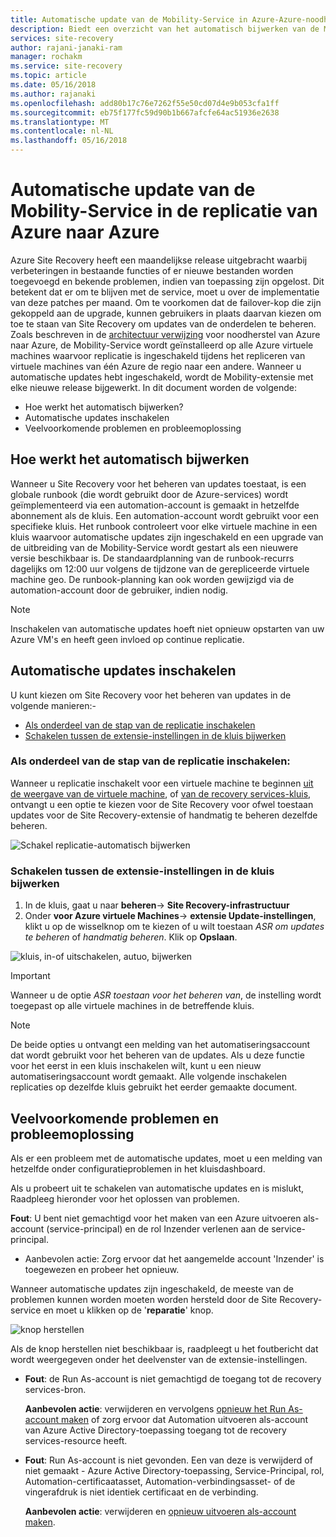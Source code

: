```yaml
---
title: Automatische update van de Mobility-Service in Azure-Azure-noodherstel | Microsoft Docs
description: Biedt een overzicht van het automatisch bijwerken van de Mobility-Service bij het repliceren van virtuele Azure-machines met Azure Site Recovery.
services: site-recovery
author: rajani-janaki-ram
manager: rochakm
ms.service: site-recovery
ms.topic: article
ms.date: 05/16/2018
ms.author: rajanaki
ms.openlocfilehash: add80b17c76e7262f55e50cd07d4e9b053cfa1ff
ms.sourcegitcommit: eb75f177fc59d90b1b667afcfe64ac51936e2638
ms.translationtype: MT
ms.contentlocale: nl-NL
ms.lasthandoff: 05/16/2018
---
```

# <a name="automatic-update-of-the-mobility-service-in-azure-to-azure-replication"></a>Automatische update van de Mobility-Service in de replicatie van Azure naar Azure

Azure Site Recovery heeft een maandelijkse release uitgebracht waarbij verbeteringen in bestaande functies of er nieuwe bestanden worden toegevoegd en bekende problemen, indien van toepassing zijn opgelost. Dit betekent dat er om te blijven met de service, moet u over de implementatie van deze patches per maand. Om te voorkomen dat de failover-kop die zijn gekoppeld aan de upgrade, kunnen gebruikers in plaats daarvan kiezen om toe te staan van Site Recovery om updates van de onderdelen te beheren. Zoals beschreven in de [architectuur verwijzing](azure-to-azure-architecture.md) voor noodherstel van Azure naar Azure, de Mobility-Service wordt geïnstalleerd op alle Azure virtuele machines waarvoor replicatie is ingeschakeld tijdens het repliceren van virtuele machines van één Azure de regio naar een andere. Wanneer u automatische updates hebt ingeschakeld, wordt de Mobility-extensie met elke nieuwe release bijgewerkt. In dit document worden de volgende:

- Hoe werkt het automatisch bijwerken?
- Automatische updates inschakelen
- Veelvoorkomende problemen en probleemoplossing
 
## <a name="how-does-automatic-update-work"></a>Hoe werkt het automatisch bijwerken

Wanneer u Site Recovery voor het beheren van updates toestaat, is een globale runbook (die wordt gebruikt door de Azure-services) wordt geïmplementeerd via een automation-account is gemaakt in hetzelfde abonnement als de kluis. Een automation-account wordt gebruikt voor een specifieke kluis. Het runbook controleert voor elke virtuele machine in een kluis waarvoor automatische updates zijn ingeschakeld en een upgrade van de uitbreiding van de Mobility-Service wordt gestart als een nieuwere versie beschikbaar is. De standaardplanning van de runbook-recurrs dagelijks om 12:00 uur volgens de tijdzone van de gerepliceerde virtuele machine geo. De runbook-planning kan ook worden gewijzigd via de automation-account door de gebruiker, indien nodig. 

> [!NOTE]
> Inschakelen van automatische updates hoeft niet opnieuw opstarten van uw Azure VM's en heeft geen invloed op continue replicatie.

## <a name="enable-automatic-updates"></a>Automatische updates inschakelen

U kunt kiezen om Site Recovery voor het beheren van updates in de volgende manieren:-

- [Als onderdeel van de stap van de replicatie inschakelen](#as-part-of-the-enable-replication-step)
- [Schakelen tussen de extensie-instellingen in de kluis bijwerken](#toggle-the-extension-update-settings-inside-the-vault)

### <a name="as-part-of-the-enable-replication-step"></a>Als onderdeel van de stap van de replicatie inschakelen:

Wanneer u replicatie inschakelt voor een virtuele machine te beginnen [uit de weergave van de virtuele machine](azure-to-azure-quickstart.md), of [van de recovery services-kluis](azure-to-azure-how-to-enable-replication.md), ontvangt u een optie te kiezen voor de Site Recovery voor ofwel toestaan updates voor de Site Recovery-extensie of handmatig te beheren dezelfde beheren.

![Schakel replicatie-automatisch bijwerken](./media/azure-to-azure-autoupdate/enable-rep.png)

### <a name="toggle-the-extension-update-settings-inside-the-vault"></a>Schakelen tussen de extensie-instellingen in de kluis bijwerken

1. In de kluis, gaat u naar **beheren**-> **Site Recovery-infrastructuur**
2. Onder **voor Azure virtuele Machines**-> **extensie Update-instellingen**, klikt u op de wisselknop om te kiezen of u wilt toestaan *ASR om updates te beheren* of *handmatig beheren*. Klik op **Opslaan**.

![kluis, in-of uitschakelen, autuo, bijwerken](./media/azure-to-azure-autoupdate/vault-toggle.png)

> [!Important] 
> Wanneer u de optie *ASR toestaan voor het beheren van*, de instelling wordt toegepast op alle virtuele machines in de betreffende kluis.


> [!Note] 
> De beide opties u ontvangt een melding van het automatiseringsaccount dat wordt gebruikt voor het beheren van de updates. Als u deze functie voor het eerst in een kluis inschakelen wilt, kunt u een nieuw automatiseringsaccount wordt gemaakt. Alle volgende inschakelen replicaties op dezelfde kluis gebruikt het eerder gemaakte document.

## <a name="common-issues--troubleshooting"></a>Veelvoorkomende problemen en probleemoplossing

Als er een probleem met de automatische updates, moet u een melding van hetzelfde onder configuratieproblemen in het kluisdashboard. 

Als u probeert uit te schakelen van automatische updates en is mislukt, Raadpleeg hieronder voor het oplossen van problemen.

**Fout**: U bent niet gemachtigd voor het maken van een Azure uitvoeren als-account (service-principal) en de rol Inzender verlenen aan de service-principal. 
- Aanbevolen actie: Zorg ervoor dat het aangemelde account 'Inzender' is toegewezen en probeer het opnieuw.
 
Wanneer automatische updates zijn ingeschakeld, de meeste van de problemen kunnen worden moeten worden hersteld door de Site Recovery-service en moet u klikken op de '**reparatie**' knop.

![knop herstellen](./media/azure-to-azure-autoupdate/repair.png)

Als de knop herstellen niet beschikbaar is, raadpleegt u het foutbericht dat wordt weergegeven onder het deelvenster van de extensie-instellingen.

 - **Fout**: de Run As-account is niet gemachtigd de toegang tot de recovery services-bron.

    **Aanbevolen actie**: verwijderen en vervolgens [opnieuw het Run As-account maken](https://docs.microsoft.com/en-us/azure/automation/automation-create-runas-account) of zorg ervoor dat Automation uitvoeren als-account van Azure Active Directory-toepassing toegang tot de recovery services-resource heeft.

- **Fout**: Run As-account is niet gevonden. Een van deze is verwijderd of niet gemaakt - Azure Active Directory-toepassing, Service-Principal, rol, Automation-certificaatasset, Automation-verbindingsasset- of de vingerafdruk is niet identiek certificaat en de verbinding. 

    **Aanbevolen actie**: verwijderen en [opnieuw uitvoeren als-account maken](https://docs.microsoft.com/en-us/azure/automation/automation-create-runas-account).
